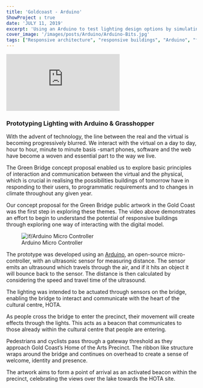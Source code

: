 ```yaml
---
title: 'Goldcoast - Arduino'
ShowProject : true
date: 'JULY 11, 2019'
excerpt: 'Using an Arduino to test lighting design options by simulating the processes in grasshopper'
cover_image: '/images/posts/Arduino/Arduino-Bits.jpg'
tags: ["Responsive architecture", "responsive buildings", "Arduino", "firefly", "grasshopper", "lighting"]
---
```





<div >
<iframe class="VideoMD"  src="https://www.youtube.com/embed/z3D8shNoJpk" title="YouTube video player" frameborder="0" allow="accelerometer; autoplay; clipboard-write; encrypted-media; gyroscope; picture-in-picture" allowfullscreen></iframe>
</div>

### Prototyping Lighting with Arduino & Grasshopper  

With the advent of technology, the line between the real and the virtual is becoming progressively blurred. We interact with the virtual on a day to day, hour to hour, minute to minute basis -smart phones, software and the web have become a woven and essential part to the way we live.



The Green Bridge concept proposal enabled us to explore basic principles of interaction and communication between the virtual and the physical, which is crucial in realising the possibilities buildings of tomorrow have in responding to their users, to programmatic requirements and to changes in climate throughout any given year.



Our concept proposal for the Green Bridge public artwork in the Gold Coast was the first step in exploring these themes. The video above demonstrates an effort to begin to understand the potential of responsive buildings through exploring one way of interacting with the digital model.



<figure  class="mx-auto w-full ">
    <img src="\images\posts\BLOG_ARDUINO\Photo Jun 04, 3 40 32 PM.jpg"   class="mx-auto w-full object-cover m-0" alt="if/Arduino Micro Controller"  />
   <figcaption class="mx-auto text-center">
   Arduino Micro Controller
   </figcaption>
</figure>

The prototype was developed using an [Arduino]("https://www.arduino.cc"), an open-source micro-controller, with an ultrasonic sensor for measuring distance. The sensor emits an ultrasound which travels through the air, and if it hits an object it will bounce back to the sensor. The distance is then calculated by considering the speed and travel time of the ultrasound. 



The lighting was intended to be actuated through sensors on the bridge, enabling the bridge to interact and communicate with the heart of the cultural centre, HOTA.



As people cross the bridge to enter the precinct, their movement will create effects through the lights. This acts as a beacon that communicates to those already within the cultural centre that people are entering.



Pedestrians and cyclists pass through a gateway threshold as they approach Gold Coast’s Home of the Arts Precinct. The ribbon like structure wraps around the bridge and continues on overhead to create a sense of welcome, identity and presence.

The artwork aims to form a point of arrival as an activated beacon within the precinct, celebrating the views over the lake towards the HOTA site.